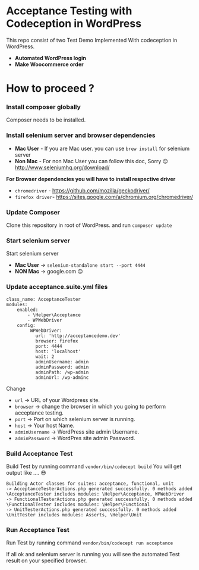# Acceptance Testing with Codeception in WordPress
This repo consist of two Test Demo Implemented With codeception in WordPress.
 * **Automated WordPress login**
 * **Make Woocommerce order**
  
# How to proceed ?

### Install composer globally
Composer needs to be installed.

### Install selenium server and browser dependencies
* **Mac User** -  If you are Mac user. you can use `brew install` for selenium server
* **Non Mac** - For non Mac User you can follow this doc, Sorry :expressionless:
http://www.seleniumhq.org/download/

**For Browser dependencies you will have to install respective driver**
* `chromedriver` - https://github.com/mozilla/geckodriver/
* `firefox driver`-   https://sites.google.com/a/chromium.org/chromedriver/

### Update Composer
Clone this repository in root of WordPress.
and run `composer update`

### Start selenium server 
Start selenium server 
* **Mac User**  ->  `selenium-standalone start --port 4444`
* **NON Mac** -> google.com  :expressionless:

### Update acceptance.suite.yml files 
```
class_name: AcceptanceTester
modules:
    enabled:
        - \Helper\Acceptance
        - WPWebDriver
    config:
         WPWebDriver:
           url: 'http://acceptancedemo.dev'
           browser: firefox
           port: 4444
           host: 'localhost'
           wait: 2
           adminUsername: admin 
           adminPassword: admin
           adminPath: /wp-admin
           adminUrl: /wp-adminc
```
 Change 
 * `url` ->  URL of your Wordpress site.
 * `browser` -> change the browser in which you going to perform acceptance testing.
 * `port` -> Port on which selenium server is running.
 * `host` -> Your host Name.
 * `adminUsername` -> WordPress site admin Username.
 * `adminPassword` -> WordPres site admin Password.
 
 ### Build Acceptance Test
 Build Test by running command `vendor/bin/codecept build`
 You will get output like .... :sunglasses:
 ```
 Building Actor classes for suites: acceptance, functional, unit
 -> AcceptanceTesterActions.php generated successfully. 0 methods added
\AcceptanceTester includes modules: \Helper\Acceptance, WPWebDriver
 -> FunctionalTesterActions.php generated successfully. 0 methods added
\FunctionalTester includes modules: \Helper\Functional
 -> UnitTesterActions.php generated successfully. 0 methods added
\UnitTester includes modules: Asserts, \Helper\Unit
 ```
### Run Acceptance Test 
Run Test by running command `vendor/bin/codecept run acceptance`


If all ok and selenium server is running you will see the automated Test result on your specified browser.


